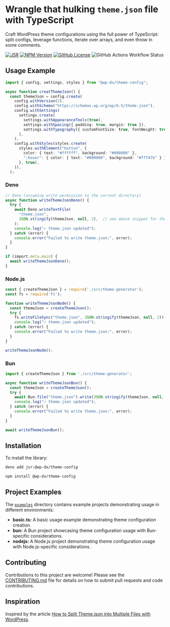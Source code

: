 # Wrangle that hulking `theme.json` file with TypeScript

Craft WordPress theme configurations using the full power of TypeScript: split
configs, leverage functions, iterate over arrays, and even throw in some
comments.

[![JSR](https://jsr.io/badges/@wp-dx/theme-config)](https://jsr.io/@wp-dx/theme-config)
[![NPM Version](https://img.shields.io/npm/v/%40wp-dx%2Ftheme-config)](https://www.npmjs.com/package/@wp-dx/theme-config)
[![GitHub License](https://img.shields.io/github/license/ge3224/wp-dx-theme-config)](https://github.com/ge3224/wp-dx-theme-config/blob/main/LICENSE)
![GitHub Actions Workflow Status](https://img.shields.io/github/actions/workflow/status/ge3224/wp-dx-theme-config/publish.yml)

## Usage Example

```ts
import { config, settings, styles } from "@wp-dx/theme-config";

async function creatThemeJson() {
  const themeJson = config.create(
    config.withVersion(2),
    config.withSchema("https://schemas.wp.org/wp/6.5/theme.json"),
    config.withSettings(
      settings.create(
        settings.withAppearanceTools(true),
        settings.withSpacing({ padding: true, margin: true }),
        settings.withTypography({ customFontSize: true, fontWeight: true }),
      ),
    ),
    config.withStyles(styles.create(
      styles.withElement("button", {
        color: { text: "#ffffff", background: "#000000" },
        ":hover": { color: { text: "#000000", background: "#fff47b" } },
      }, true),
    )),
  );
```

### Deno

```ts
// Deno (assuming write permission to the current directory)
async function writeThemeJsonDeno() {
  try {
    await Deno.writeTextFile(
      "theme.json",
      JSON.stringify(themeJson, null, 2),  // see above snippet for themeJson implementation
    );
    console.log("✓ theme.json updated");
  } catch (error) {
    console.error("Failed to write theme.json:", error);
  }
}

if (import.meta.main) {
  await writeThemeJsonDeno();
}
```

### Node.js

```js
const { createThemeJson } = require('./src/theme-generator'); 
const fs = require('fs');

function writeThemeJsonNode() {
  const themeJson = createThemeJson();
  try {
    fs.writeFileSync("theme.json", JSON.stringify(themeJson, null, 2));  // see above snippet for themeJson implementation
    console.log("✓ theme.json updated");
  } catch (error) {
    console.error("Failed to write theme.json:", error);
  }
}

writeThemeJsonNode();
```

### Bun

```ts
import { createThemeJson } from './src/theme-generator'; 

async function writeThemeJsonBun() {
  const themeJson = createThemeJson();
  try {
    await Bun.file("theme.json").write(JSON.stringify(themeJson, null, 2)); // see above snippet for themeJson implementation
    console.log("✓ theme.json updated");
  } catch (error) {
    console.error("Failed to write theme.json:", error);
  }
}

await writeThemeJsonBun();
```

## Installation

To install the library:

```bash
deno add jsr:@wp-dx/theme-config
```

```bash
npm install @wp-dx/theme-config
```

## Project Examples

The [`examples`](https://github.com/ge3224/wp-dx-theme-config/tree/main/examples)
directory contains example projects demonstrating usage in different environments:

- **basic.ts:** A basic usage example demonstrating theme configuration creation.
- **bun:** A Bun project showcasing theme configuration usage with Bun-specific considerations.
- **nodejs:** A Node.js project demonstrating theme configuration usage with
Node.js-specific considerations.

## Contributing

Contributions to this project are welcome! Please see the
[CONTRIBUTING.md](https://github.com/ge3224/wp-dx-theme-config/tree/main/CONTRIBUTING.md)
file for details on how to submit pull requests and code contributions.

## Inspiration

Inspired by the article [How to Split Theme.json into Multiple Files with WordPress](https://fullstackdigital.io/blog/split-theme-json-into-multiple-files-with-wordpress).
